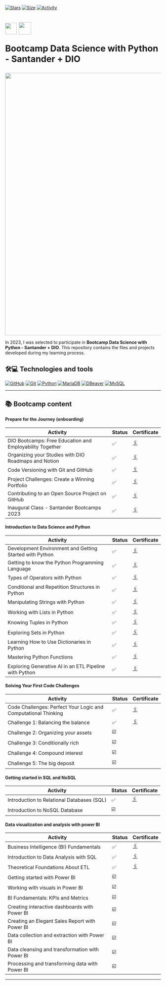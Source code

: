 [![Stars](https://img.shields.io/github/stars/maluojuara/data_science_bootcamp_santander_dio?color=ffff00&label=Stars&logo=Stars&style=?style=flat)](https://github.com/maluojuara/data_science_bootcamp_santander_dio)
[![Size](https://img.shields.io/github/repo-size/maluojuara/data_science_bootcamp_santander_dio?color=blue&label=Size&logo=Size&style=?style=flat)](https://github.com/maluojuara/data_science_bootcamp_santander_dio)
[![Activity](https://img.shields.io/github/last-commit/maluojuara/data_science_bootcamp_santander_dio?color=red&label=Last%20Commit&style=flat)](https://github.com/maluojuara/data_science_bootcamp_santander_dio)


<h1>
    <a href="https://app.becas-santander.com/pt-BR/program/bolsas-santander-santander-bootcamp-2023">
      <img align="center" width="37px" src="https://companieslogo.com/img/orig/SAN.D-b32b4cfd.png?t=1690536229"></a>
     <img align="center" width="40px" src="https://hermes.digitalinnovation.one/assets/diome/logo-minimized.png"></a>
    
  <span> Bootcamp Data Science with Python - Santander + DIO </span>
</h1>

<img width="850px" src="https://i.ytimg.com/vi/ex12hW8cqRE/maxresdefault.jpg">

In 2023, I was selected to participate in **Bootcamp Data Science with Python - Santander + DIO**. This repository contains the files and projects developed during my learning process.

## 🛠️💻  Technologies and tools

[![GitHub](https://img.shields.io/badge/GitHub-000?style=for-the-badge&logo=github&logoColor=30A3DC)](https://docs.github.com/)
[![Git](https://img.shields.io/badge/Git-000?style=for-the-badge&logo=git&logoColor=E94D5F)](https://git-scm.com/doc)
[![Python](https://img.shields.io/badge/Python-000?style=for-the-badge&logo=python&logoColor=blue)](https://www.python.org)
[![MariaDB](https://img.shields.io/badge/MariaDB-000?style=for-the-badge&logo=mariadb&logoColor=blue)](https://mariadb.org)
[![DBeaver](https://img.shields.io/badge/dbeaver-000?style=for-the-badge&logo=dbeaver&logoColor=brown)](https://dbeaver.io)
[![MySQL](https://img.shields.io/badge/MySQL-000?style=for-the-badge&logo=mysql&logoColor=white)](https://mysql.com) 




***

## 📚  Bootcamp content  

#### Prepare for the Journey (onboarding)

<div align="left">

| Activity                                                   | Status | Certificate                                          |
| ---------------------------------------------------------  | ------- | ---------------------------------------------------  | 
| DIO Bootcamps: Free Education and Employability Together   |✅      | [🖇️](https://www.dio.me/certificate/B9670519/share)  |         
| Organizing your Studies with DIO Roadmaps and Notion       |✅      | [🖇️](https://www.dio.me/certificate/140F30C2/share)  | 
| Code Versioning with Git and GitHub                        |✅      | [🖇️](https://www.dio.me/certificate/1B94AD8B/share)  |         
| Project Challenges: Create a Winning Portfolio             |✅      | [🖇️](https://www.dio.me/certificate/1E19E49A/share)  | 
| Contributing to an Open Source Project on GitHub           |✅      | [🖇️](https://www.dio.me/certificate/FEEF41F1/share)  | 
| Inaugural Class - Santander Bootcamps 2023                 |✅      | [🖇️](https://www.dio.me/certificate/0BF9225E/share)  | 


</div>


#### Introduction to Data Science and Python 

<div align="left">

| Activity                                                   | Status | Certificate                                          |
| ---------------------------------------------------------  | ------- | ---------------------------------------------------  | 
| Development Environment and Getting Started with Python    |✅      | [🖇️](https://www.dio.me/certificate/AE0501D6/share)  |         
| Getting to know the Python Programming Language            |✅      | [🖇️](https://www.dio.me/certificate/B98A2A46/share)  | 
| Types of Operators with Python                             |✅      | [🖇️](https://www.dio.me/certificate/4C3493F1/share)  |         
| Conditional and Repetition Structures in Python            |✅      | [🖇️](https://www.dio.me/certificate/5841A70C/share)  | 
| Manipulating Strings with Python                           |✅      | [🖇️](https://www.dio.me/certificate/D5B0338B/share)  | 
| Working with Lists in Python                               |✅      | [🖇️](https://www.dio.me/certificate/21F4E7EC/share)  | 
| Knowing Tuples in Python                                   |✅      | [🖇️](https://www.dio.me/certificate/8965691B/share)  | 
| Exploring Sets in Python                                   |✅      | [🖇️](https://www.dio.me/certificate/CF016ED0/share)  |
| Learning How to Use Dictionaries in Python                 |✅      | [🖇️](https://www.dio.me/certificate/553B6098/share)  |
| Mastering Python Functions                                 |✅      | [🖇️](https://www.dio.me/certificate/C577828E/share)  | 
| Exploring Generative AI in an ETL Pipeline with Python     |✅      | [🖇️](https://www.dio.me/certificate/5564E1CF/share)  | 


</div>

#### Solving Your First Code Challenges

<div align="left">

| Activity                                                          | Status | Certificate                                          |
| ----------------------------------------------------------------- | ------- | --------------------------------------------------- | 
| Code Challenges: Perfect Your Logic and Computational Thinking    |✅      | [🖇️](https://www.dio.me/certificate/AE0501D6/share) |
| Challenge 1: Balancing the balance                                |✅      | [🖇️](https://github.com/maluojuara/data_science_bootcamp_santander_dio/blob/main/Small_code_challenges/challenge_1.py)  | 
| Challenge 2: Organizing your assets                               |☑️      | []()  | 
| Challenge 3: Conditionally rich                                   |☑️      | []()  | 
| Challenge 4: Compound interest                                    |☑️      | []()  | 
| Challenge 5: The big deposit                                      |☑️      | []()  | 


</div>

#### Getting started in SQL and NoSQL

<div align="left">

| Activity                                                          | Status | Certificate                                          |
| ----------------------------------------------------------------- | ------- | --------------------------------------------------- | 
| Introduction to Relational Databases (SQL)                        |✅      | [🖇️](https://www.dio.me/certificate/6B972BAF/share) |
| Introduction to NoSQL Database                                    |☑️       | []()  | 



</div>

#### Data visualization and analysis with power BI

<div align="left">

| Activity                                                          | Status | Certificate                                         |
| ----------------------------------------------------------------- | ------- | ---------------------------------------------------| 
| Business Intelligence (BI) Fundamentals                           |✅      | [🖇️](https://www.dio.me/certificate/CB2D353E/share) |
| Introduction to Data Analysis with SQL                            |✅      | [🖇️](https://www.dio.me/certificate/C31FCAA4/share) | 
| Theoretical Foundations About ETL                                 |✅      | [🖇️](https://www.dio.me/certificate/85F76BB7/share) | 
| Getting started with Power BI                                     |☑️      | []()  | 
| Working with visuals in Power BI                                  |☑️      | []()  | 
| BI Fundamentals: KPIs and Metrics                                 |☑️      | []()  | 
| Creating interactive dashboards with Power BI                     |☑️      | []()  |
| Creating an Elegant Sales Report with Power BI                    |☑️      | []()  |
| Data collection and extraction with Power BI                      |☑️      | []()  |
| Data cleansing and transformation with Power BI                   |☑️      | []()  |
| Processing and transforming data with Power BI                    |☑️      | []()  |

</div>

***
##  

